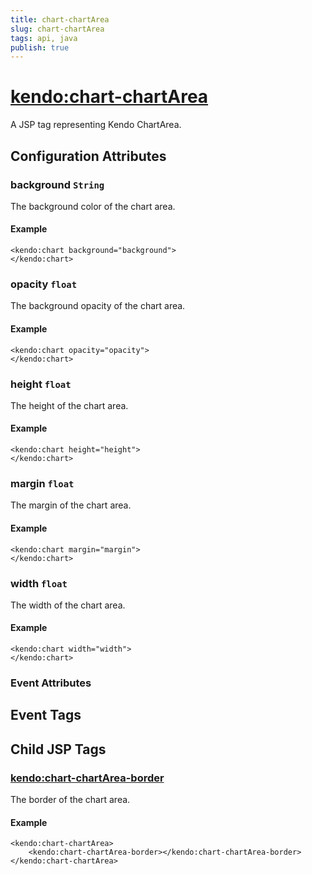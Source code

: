 ```yaml
---
title: chart-chartArea
slug: chart-chartArea
tags: api, java
publish: true
---
```


# <kendo:chart-chartArea>
A JSP tag representing Kendo ChartArea.

## Configuration Attributes


### background `String`

The background color of the chart area.

#### Example
    <kendo:chart background="background">
    </kendo:chart>



### opacity `float`

The background opacity of the chart area.

#### Example
    <kendo:chart opacity="opacity">
    </kendo:chart>



### height `float`

The height of the chart area.

#### Example
    <kendo:chart height="height">
    </kendo:chart>



### margin `float`

The margin of the chart area.

#### Example
    <kendo:chart margin="margin">
    </kendo:chart>



### width `float`

The width of the chart area.

#### Example
    <kendo:chart width="width">
    </kendo:chart>



### Event Attributes

## Event Tags
 

## Child JSP Tags

### [<kendo:chart-chartArea-border>](/api/wrappers/jsp/chart/chartarea-border)

The border of the chart area.

#### Example

    <kendo:chart-chartArea>
        <kendo:chart-chartArea-border></kendo:chart-chartArea-border>
    </kendo:chart-chartArea>
 
